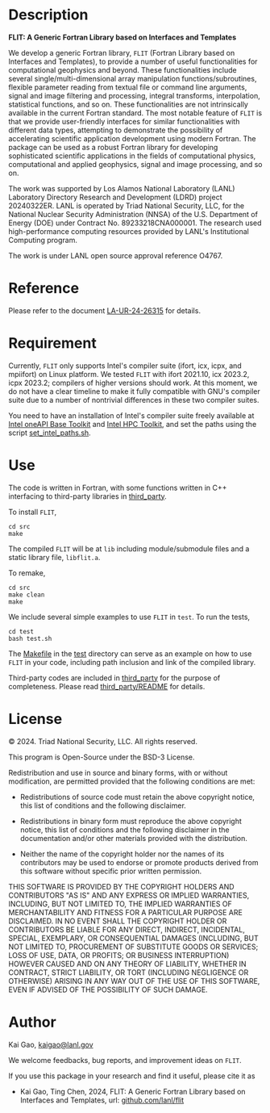 # Description
**FLIT: A Generic Fortran Library based on Interfaces and Templates**

We develop a generic Fortran library, `FLIT` (Fortran Library based on Interfaces and Templates), to provide a number of useful functionalities for computational geophysics and beyond. These functionalities include several single/multi-dimensional array manipulation functions/subroutines, flexible parameter reading from textual file or command line arguments, signal and image filtering and processing, integral transforms, interpolation, statistical functions, and so on. These functionalities are not intrinsically available in the current Fortran standard. The most notable feature of `FLIT` is that we provide user-friendly interfaces for similar functionalities with different data types, attempting to demonstrate the possibility of accelerating scientific application development using modern Fortran. The package can be used as a robust Fortran library for developing sophisticated scientific applications in the fields of computational physics, computational and applied geophysics, signal and image processing, and so on. 

The work was supported by Los Alamos National Laboratory (LANL) Laboratory Directory Research and Development (LDRD) project 20240322ER. LANL is operated by Triad National Security, LLC, for the National Nuclear Security Administration (NNSA) of the U.S. Department of Energy (DOE) under Contract No. 89233218CNA000001. The research used high-performance computing resources provided by LANL's Institutional Computing program. 

The work is under LANL open source approval reference O4767.

# Reference
Please refer to the document [LA-UR-24-26315](doc/doc_libflit.pdf) for details. 

# Requirement
Currently, `FLIT` only supports Intel's compiler suite (ifort, icx, icpx, and mpiifort) on Linux platform. We tested `FLIT` with ifort 2021.10, icx 2023.2, icpx 2023.2; compilers of higher versions should work. At this moment, we do not have a clear timeline to make it fully compatible with GNU's compiler suite due to a number of nontrivial differences in these two compiler suites. 

You need to have an installation of Intel's compiler suite freely available at [Intel oneAPI Base Toolkit](https://www.intel.com/content/www/us/en/developer/tools/oneapi/base-toolkit.html#gs.bed72v) and [Intel HPC Toolkit](https://www.intel.com/content/www/us/en/developer/tools/oneapi/hpc-toolkit.html#gs.bed5op), and set the paths using the script [set_intel_paths.sh](set_intel_paths.sh). 

# Use
The code is written in Fortran, with some functions written in C++ interfacing to third-party libraries in [third_party](third_party). 

To install `FLIT`, 

```
cd src
make
```

The compiled `FLIT` will be at `lib` including module/submodule files and a static library file, `libflit.a`. 

To remake, 

```
cd src
make clean
make
```

We include several simple examples to use `FLIT` in `test`. To run the tests, 

```
cd test
bash test.sh
```

The [Makefile](src/Makefile) in the [test](test) directory can serve as an example on how to use `FLIT` in your code, including path inclusion and link of the compiled library. 

Third-party codes are included in [third_party](third_party) for the purpose of completeness. Please read [third_party/README](third_party/README) for details. 

# License
&copy; 2024. Triad National Security, LLC. All rights reserved. 

This program is Open-Source under the BSD-3 License.

Redistribution and use in source and binary forms, with or without modification, are permitted provided that the following conditions are met:

- Redistributions of source code must retain the above copyright notice, this list of conditions and the following disclaimer.
 
- Redistributions in binary form must reproduce the above copyright notice, this list of conditions and the following disclaimer in the documentation and/or other materials provided with the distribution.
 
- Neither the name of the copyright holder nor the names of its contributors may be used to endorse or promote products derived from this software without specific prior written permission.

THIS SOFTWARE IS PROVIDED BY THE COPYRIGHT HOLDERS AND CONTRIBUTORS "AS IS" AND ANY EXPRESS OR IMPLIED WARRANTIES, INCLUDING, BUT NOT LIMITED TO, THE IMPLIED WARRANTIES OF MERCHANTABILITY AND FITNESS FOR A PARTICULAR PURPOSE ARE DISCLAIMED. IN NO EVENT SHALL THE COPYRIGHT HOLDER OR CONTRIBUTORS BE LIABLE FOR ANY DIRECT, INDIRECT, INCIDENTAL, SPECIAL, EXEMPLARY, OR CONSEQUENTIAL DAMAGES (INCLUDING, BUT NOT LIMITED TO, PROCUREMENT OF SUBSTITUTE GOODS OR SERVICES; LOSS OF USE, DATA, OR PROFITS; OR BUSINESS INTERRUPTION) HOWEVER CAUSED AND ON ANY THEORY OF LIABILITY, WHETHER IN CONTRACT, STRICT LIABILITY, OR TORT (INCLUDING NEGLIGENCE OR OTHERWISE) ARISING IN ANY WAY OUT OF THE USE OF THIS SOFTWARE, EVEN IF ADVISED OF THE POSSIBILITY OF SUCH DAMAGE.

# Author
Kai Gao, <kaigao@lanl.gov>

We welcome feedbacks, bug reports, and improvement ideas on `FLIT`. 

If you use this package in your research and find it useful, please cite it as

* Kai Gao, Ting Chen, 2024, FLIT: A Generic Fortran Library based on Interfaces and Templates, url: [github.com/lanl/flit](github.com/lanl/flit)
